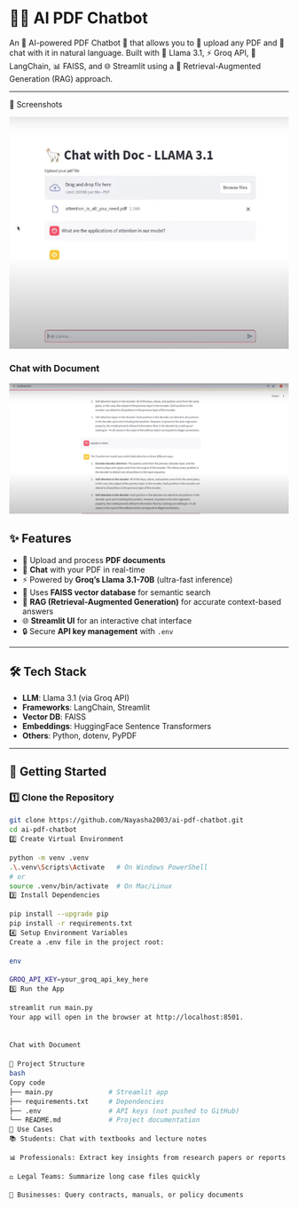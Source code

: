 # 🦙📄 AI PDF Chatbot

An 🧠 AI-powered PDF Chatbot 🤖 that allows you to 📂 upload any PDF and 💬 chat with it in natural language.
Built with 🦙 Llama 3.1, ⚡ Groq API, 🔗 LangChain, 📊 FAISS, and 🌐 Streamlit using a 📖 Retrieval-Augmented Generation (RAG) approach.

---

📸 Screenshots

![Upload PDF](https://raw.githubusercontent.com/Nayasha2003/AI-Powered-PDF-Chatbot/7f17e85c179bb0d82e0b9b3d2be8809a13b8d8ca/1.jpg)

### Chat with Document
![Chat with Document](https://raw.githubusercontent.com/Nayasha2003/AI-Powered-PDF-Chatbot/7f17e85c179bb0d82e0b9b3d2be8809a13b8d8ca/2.jpg)



## ✨ Features
- 📂 Upload and process **PDF documents**
- 💬 **Chat** with your PDF in real-time
- ⚡ Powered by **Groq’s Llama 3.1-70B** (ultra-fast inference)
- 🔎 Uses **FAISS vector database** for semantic search
- 🧠 **RAG (Retrieval-Augmented Generation)** for accurate context-based answers
- 🌐 **Streamlit UI** for an interactive chat interface
- 🔒 Secure **API key management** with `.env`

---

## 🛠️ Tech Stack
- **LLM**: Llama 3.1 (via Groq API)  
- **Frameworks**: LangChain, Streamlit  
- **Vector DB**: FAISS  
- **Embeddings**: HuggingFace Sentence Transformers  
- **Others**: Python, dotenv, PyPDF  

---

## 🚀 Getting Started

### 1️⃣ Clone the Repository
```bash
git clone https://github.com/Nayasha2003/ai-pdf-chatbot.git
cd ai-pdf-chatbot
2️⃣ Create Virtual Environment

python -m venv .venv
.\.venv\Scripts\Activate   # On Windows PowerShell
# or
source .venv/bin/activate  # On Mac/Linux
3️⃣ Install Dependencies

pip install --upgrade pip
pip install -r requirements.txt
4️⃣ Setup Environment Variables
Create a .env file in the project root:

env

GROQ_API_KEY=your_groq_api_key_here
5️⃣ Run the App

streamlit run main.py
Your app will open in the browser at http://localhost:8501.


Chat with Document

📂 Project Structure
bash
Copy code
├── main.py              # Streamlit app
├── requirements.txt     # Dependencies
├── .env                 # API keys (not pushed to GitHub)
└── README.md            # Project documentation
🎯 Use Cases
📚 Students: Chat with textbooks and lecture notes

📊 Professionals: Extract key insights from research papers or reports

⚖️ Legal Teams: Summarize long case files quickly

🏢 Businesses: Query contracts, manuals, or policy documents

